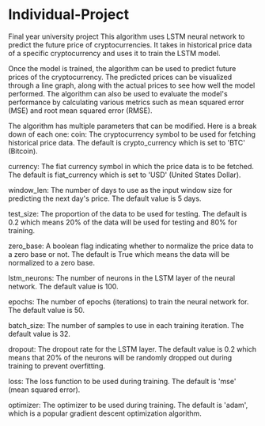# Individual-Project
Final year university project
This algorithm uses LSTM neural network to predict the future price of cryptocurrencies. It takes in historical price data of a specific cryptocurrency and uses it to train the LSTM model. 

Once the model is trained, the algorithm can be used to predict future prices of the cryptocurrency. The predicted prices can be visualized through a line graph, along with the actual prices to see how well the model performed. The algorithm can also be used to evaluate the model's performance by calculating various metrics such as mean squared error (MSE) and root mean squared error (RMSE).

The algorithm has multiple parameters that can be modified.
Here is a break down of each one:
coin: The cryptocurrency symbol to be used for fetching historical price data. The default is crypto_currency which is set to 'BTC' (Bitcoin).

currency: The fiat currency symbol in which the price data is to be fetched. The default is fiat_currency which is set to 'USD' (United States Dollar).

window_len: The number of days to use as the input window size for predicting the next day's price. The default value is 5 days.

test_size: The proportion of the data to be used for testing. The default is 0.2 which means 20% of the data will be used for testing and 80% for training.

zero_base: A boolean flag indicating whether to normalize the price data to a zero base or not. The default is True which means the data will be normalized to a zero base.

lstm_neurons: The number of neurons in the LSTM layer of the neural network. The default value is 100.

epochs: The number of epochs (iterations) to train the neural network for. The default value is 50.

batch_size: The number of samples to use in each training iteration. The default value is 32.

dropout: The dropout rate for the LSTM layer. The default value is 0.2 which means that 20% of the neurons will be randomly dropped out during training to prevent overfitting.

loss: The loss function to be used during training. The default is 'mse' (mean squared error).

optimizer: The optimizer to be used during training. The default is 'adam', which is a popular gradient descent optimization algorithm.
